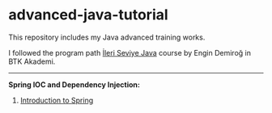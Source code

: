 # advanced-java-tutorial
This repository includes my Java advanced training works.

I followed the program path [İleri Seviye Java](https://www.btkakademi.gov.tr/portal/course/ileri-seviye-java-9353) course by Engin Demiroğ in BTK Akademi.

---

**Spring IOC and Dependency Injection:**
1. [Introduction to Spring](https://github.com/Pamirus/advanced-java-tutorial/tree/main/spring-intro/src/main/java/com/example/springintro)